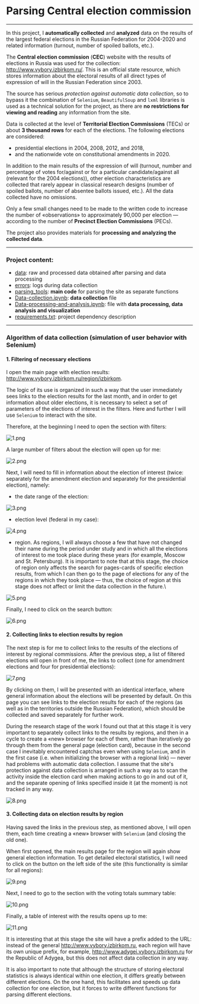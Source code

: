 # Parsing Central election commission

---

In this project, I **automatically collected** and **analyzed** data on the results of the largest 
federal elections in the Russian Federation for 2004-2020 and related information 
(turnout, number of spoiled ballots, etc.).

The **Central election commission** (**CEC**) website with the results of elections in Russia 
was used for the collection: http://www.vybory.izbirkom.ru/. This is an official state resource, 
which stores information about the electoral results of all direct types of expression of will 
in the Russian Federation since 2003.

The source has serious _protection against automatic data collection_, so to bypass it the 
combination of `Selenium`, `BeautifulSoup` and `lxml` libraries is used as a technical solution 
for the project, as there are **no restrictions for viewing and reading** any information from the site.

Data is collected at the level of **Territorial Election Commissions** (TECs) or about 
**3 thousand rows** for each of the elections. The following elections are considered: 
* presidential elections in 2004, 2008, 2012, and 2018, 
* and the nationwide vote on constitutional amendments in 2020. 

In addition to the main results of the expression of will (turnout, number and percentage of votes 
for/against or for a particular candidate/against all (relevant for the 2004 elections)), 
other election characteristics are collected that rarely appear in classical research designs 
(number of spoiled ballots, number of absentee ballots issued, etc.). All the data collected have no omissions.

Only a few small changes need to be made to the written code to increase the number of «observations» 
to approximately 90,000 per election — according to the number of **Precinct Election Commissions** (PECs).

The project also provides materials for **processing and analyzing the collected data**.

---

### Project content:
* [data](./data): raw and processed data obtained after parsing and data processing
* [errors](./errors): logs during data collection
* [parsing_tools](./parsing_tools): **main code** for parsing the site as separate functions
* [Data-collection.ipynb](./Data-collection.ipynb): **data collection** file
* [Data-processing-and-analysis.ipynb](./Data-processing-and-analysis.ipynb): 
  file with **data processing, data analysis and visualization**
* [requirements.txt](./requirements.txt): project dependency description

---

### Algorithm of data collection (simulation of user behavior with Selenium)

#### 1. Filtering of necessary elections

I open the main page with election results: http://www.vybory.izbirkom.ru/region/izbirkom. 

The logic of its use is organized in such a way that the user immediately sees links to the 
election results for the last month, and in order to get information about older elections, 
it is necessary to select a set of parameters of the elections of interest in the filters. 
Here and further I will use `Selenium` to interact with the site.

Therefore, at the beginning I need to open the section with filters:

![1.png](/images/1.png)

A large number of filters about the election will open up for me:

![2.png](/images/2.png)

[//]: # (<img src="https://www.dropbox.com/scl/fi/pgwcmmjpx0wtc3j1zd8o6/2.png?rlkey=7xh5r5mr3zsxs44vnru1h9z6d&dl=1" alt="drawing" align="center" width="80%" style="margin-left: 20px; margin-bottom: 5px; margin-top: 5px; margin-right: 10px; clear: right">)

Next, I will need to fill in information about the election of interest 
(twice: separately for the amendment election and separately for the presidential election), namely:

* the date range of the election:

![3.png](/images/3.png)

[//]: # (<img src="https://www.dropbox.com/scl/fi/4cfenj6hd03llhnesccuy/3.png?rlkey=spbx8qq8s5fg3lrsaiw9pww9g&dl=1" align="center" width="60%" style="margin-left: 20px; margin-bottom: 5px; margin-top: 5px; margin-right: 10px; clear: right">)

* election level (federal in my case):

![4.png](/images/4.png)

[//]: # (<img src="https://www.dropbox.com/scl/fi/7d3bs6j55yk04uob7hfsu/4.png?rlkey=10nmsiwkugstpss65aw9hsy7a&dl=1" align="center" width="50%" style="margin-left: 20px; margin-bottom: 5px; margin-top: 5px; margin-right: 10px; clear: right">)

* region. As regions, I will always choose a few that have not changed their name during the period 
  under study and in which all the elections of interest to me took place during these years 
  (for example, Moscow and St. Petersburg). It is important to note that at this stage, the choice of 
  region only affects the search for pages-cards of specific election results, from which I can then 
  go to the page of elections for any of the regions in which they took place — thus, the choice of 
  region at this stage does not affect or limit the data collection in the future.\

![5.png](/images/5.png)

[//]: # (<img src="https://www.dropbox.com/scl/fi/cfmulrcip1wrk635an2zs/5.png?rlkey=9zvmnx6phwpvgl2pinmy63txe&dl=1" align="center" width="50%" style="margin-left: 20px; margin-bottom: 5px; margin-top: 5px; margin-right: 10px; clear: right">)

Finally, I need to click on the search button:

![6.png](/images/6.png)

[//]: # (<img src="https://www.dropbox.com/scl/fi/w1gu2vm61k999tirywtln/6.png?rlkey=jjl9l7qtu6n87m55wmj50zizo&dl=1" align="center" width="80%" style="margin-left: 20px; margin-bottom: 5px; margin-top: 5px; margin-right: 10px; clear: right">)

#### 2. Collecting links to election results by region

The next step is for me to collect links to the results of the elections of interest by regional commissions. 
After the previous step, a list of filtered elections will open in front of me, the links to collect 
(one for amendment elections and four for presidential elections):

![7.png](/images/7.png)

[//]: # (<img src="https://www.dropbox.com/scl/fi/wcopouvdx1qgagst2lmy9/7.png?rlkey=gv3f5yciqhy0zbidr15hoklzg&dl=1" align="center" width="80%" style="margin-left: 20px; margin-bottom: 5px; margin-top: 5px; margin-right: 10px; clear: right">)

By clicking on them, I will be presented with an identical interface, where general information 
about the elections will be presented by default. On this page you can see links to the election 
results for each of the regions (as well as in the territories outside the Russian Federation), 
which should be collected and saved separately for further work.

During the research stage of the work I found out that at this stage it is very important to 
separately collect links to the results by regions, and then in a cycle to create a «new»
browser for each of them, rather than iteratively go through them from the general page 
(election card), because in the second case I inevitably encountered captchas even when using 
`Selenium`, and in the first case (i.e. when initializing the browser with a regional link) — never 
had problems with automatic data collection. 
I assume that the site's protection against data collection is arranged in such a way as to scan 
the activity inside the election card when making actions to go in and out of it, and the separate 
opening of links specified inside it (at the moment) is not tracked in any way.

![8.png](/images/8.png)

[//]: # (<img src="https://www.dropbox.com/scl/fi/o5o3ahxkitwdsv46unzbj/8.png?rlkey=xcu8raxy7c9xxm62eajv4e3wv&dl=1" align="center" width="80%" style="margin-left: 20px; margin-bottom: 5px; margin-top: 5px; margin-right: 10px; clear: right">)

#### 3. Collecting data on election results by region

Having saved the links in the previous step, as mentioned above, I will open them, each time 
creating a «new» browser with `Selenium` (and closing the old one).

When first opened, the main results page for the region will again show general election information. 
To get detailed electoral statistics, I will need to click on the button on the left side of the site 
(this functionality is similar for all regions):

![9.png](/images/9.png)

[//]: # (<img src="https://www.dropbox.com/scl/fi/xy7d5prxv6zuprbmg72t9/9.png?rlkey=64tqd3qddbgs9o5fkuvvzg5a9&dl=1" align="center" width="80%" style="margin-left: 20px; margin-bottom: 5px; margin-top: 5px; margin-right: 10px; clear: right">)

Next, I need to go to the section with the voting totals summary table:

![10.png](/images/10.png)

[//]: # (<img src="https://www.dropbox.com/scl/fi/i4vj5tfg8co0zi89nc221/10.png?rlkey=vc915et9oaj9x5g3m35bkrzbs&dl=1" align="center" width="80%" style="margin-left: 20px; margin-bottom: 5px; margin-top: 5px; margin-right: 10px; clear: right">)

Finally, a table of interest with the results opens up to me:

![11.png](/images/11.png)

[//]: # (<img src="https://www.dropbox.com/scl/fi/4aw92nemkkynliotfe2mp/11.png?rlkey=sse9hlz7u7y7db7wr2b52543q&dl=1" align="center" width="80%" style="margin-left: 20px; margin-bottom: 5px; margin-top: 5px; margin-right: 10px; clear: right">)

It is interesting that at this stage the site will have a prefix added to the URL: instead of the 
general http://www.vybory.izbirkom.ru, each region will have its own unique prefix, for example, 
http://www.adygei.vybory.izbirkom.ru for the Republic of Adygea, but this does not affect data 
collection in any way.

It is also important to note that although the structure of storing electoral statistics is
always identical within one election, it differs greatly between different elections. On the one hand, 
this facilitates and speeds up data collection for one election, but it forces to write different 
functions for parsing different elections.
